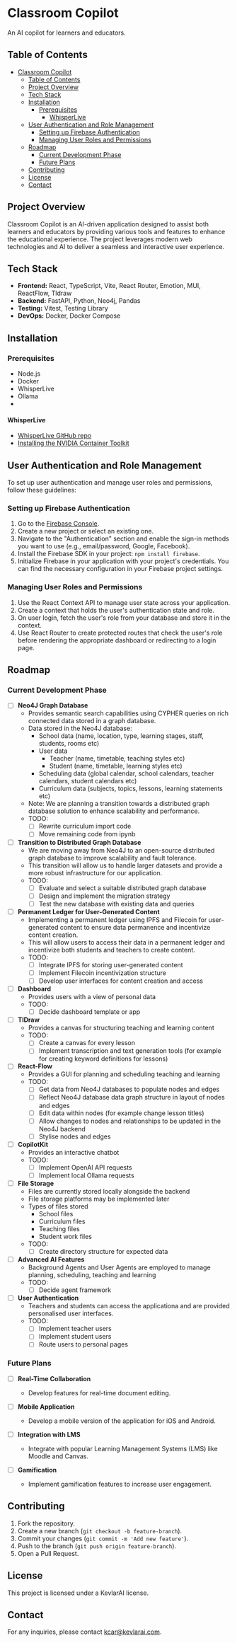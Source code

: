 # Classroom Copilot

An AI copilot for learners and educators.

## Table of Contents

- [Classroom Copilot](#classroom-copilot)
  - [Table of Contents](#table-of-contents)
  - [Project Overview](#project-overview)
  - [Tech Stack](#tech-stack)
  - [Installation](#installation)
    - [Prerequisites](#prerequisites)
      - [WhisperLive](#whisperlive)
  - [User Authentication and Role Management](#user-authentication-and-role-management)
    - [Setting up Firebase Authentication](#setting-up-firebase-authentication)
    - [Managing User Roles and Permissions](#managing-user-roles-and-permissions)
  - [Roadmap](#roadmap)
    - [Current Development Phase](#current-development-phase)
    - [Future Plans](#future-plans)
  - [Contributing](#contributing)
  - [License](#license)
  - [Contact](#contact)

## Project Overview
Classroom Copilot is an AI-driven application designed to assist both learners and educators by providing various tools and features to enhance the educational experience. The project leverages modern web technologies and AI to deliver a seamless and interactive user experience.

## Tech Stack
- **Frontend:** React, TypeScript, Vite, React Router, Emotion, MUI, ReactFlow, Tldraw
- **Backend:** FastAPI, Python, Neo4j, Pandas
- **Testing:** Vitest, Testing Library
- **DevOps:** Docker, Docker Compose

## Installation

### Prerequisites
- Node.js
- Docker
- WhisperLive
- Ollama
- 

#### WhisperLive
 - [WhisperLive GitHub repo](https://github.com/collabora/WhisperLive)
 - [Installing the NVIDIA Container Toolkit](https://docs.nvidia.com/datacenter/cloud-native/container-toolkit/latest/install-guide.html)

## User Authentication and Role Management

To set up user authentication and manage user roles and permissions, follow these guidelines:

### Setting up Firebase Authentication
1. Go to the [Firebase Console](https://console.firebase.google.com/).
2. Create a new project or select an existing one.
3. Navigate to the "Authentication" section and enable the sign-in methods you want to use (e.g., email/password, Google, Facebook).
4. Install the Firebase SDK in your project: `npm install firebase`.
5. Initialize Firebase in your application with your project's credentials. You can find the necessary configuration in your Firebase project settings.

### Managing User Roles and Permissions
1. Use the React Context API to manage user state across your application.
2. Create a context that holds the user's authentication state and role.
3. On user login, fetch the user's role from your database and store it in the context.
4. Use React Router to create protected routes that check the user's role before rendering the appropriate dashboard or redirecting to a login page.

## Roadmap

### Current Development Phase
- [ ] **Neo4J Graph Database**
  - Provides semantic search capabilities using CYPHER queries on rich connected data stored in a graph database.
  - Data stored in the Neo4J database:
    - School data (name, location, type, learning stages, staff, students, rooms etc)
    - User data
      - Teacher (name, timetable, teaching styles etc)
      - Student (name, timetable, learning styles etc)
    - Scheduling data (global calendar, school calendars, teacher calendars, student calendars etc)
    - Curriculum data (subjects, topics, lessons, learning statements etc)
  - Note: We are planning a transition towards a distributed graph database solution to enhance scalability and performance.
  - TODO:
    - [ ] Rewrite curriculum import code
    - [ ] Move remaining code from ipynb

- [ ] **Transition to Distributed Graph Database**
  - We are moving away from Neo4J to an open-source distributed graph database to improve scalability and fault tolerance.
  - This transition will allow us to handle larger datasets and provide a more robust infrastructure for our application.
  - TODO:
    - [ ] Evaluate and select a suitable distributed graph database
    - [ ] Design and implement the migration strategy
    - [ ] Test the new database with existing data and queries

- [ ] **Permanent Ledger for User-Generated Content**
  - Implementing a permanent ledger using IPFS and Filecoin for user-generated content to ensure data permanence and incentivize content creation.
  - This will allow users to access their data in a permanent ledger and incentivize both students and teachers to create content.
  - TODO:
    - [ ] Integrate IPFS for storing user-generated content
    - [ ] Implement Filecoin incentivization structure
    - [ ] Develop user interfaces for content creation and access

- [ ] **Dashboard**
  - Provides users with a view of personal data
  - TODO:
    - [ ] Decide dashboard template or app

- [ ] **TlDraw**
  - Provides a canvas for structuring teaching and learning content
  - TODO:
    - [ ] Create a canvas for every lesson
    - [ ] Implement transcription and text generation tools (for example for creating keyword definitions for lessons)

- [ ] **React-Flow**
  - Provides a GUI for planning and scheduling teaching and learning
  - TODO:
    - [ ] Get data from Neo4J databases to populate nodes and edges
    - [ ] Reflect Neo4J database data graph structure in layout of nodes and edges
    - [ ] Edit data within nodes (for example change lesson titles)
    - [ ] Allow changes to nodes and relationships to be updated in the Neo4J backend
    - [ ] Stylise nodes and edges
  
- [ ] **CopilotKit**
  - Provides an interactive chatbot
  - TODO:
    - [ ] Implement OpenAI API requests
    - [ ] Implement local Ollama requests

- [ ] **File Storage**
  - Files are currently stored locally alongside the backend
  - File storage platforms may be implemented later
  - Types of files stored
    - School files
    - Curriculum files
    - Teaching files
    - Student work files
  - TODO:
    - [ ] Create directory structure for expected data

- [ ] **Advanced AI Features**
  - Background Agents and User Agents are employed to manage planning, scheduling, teaching and learning
  - TODO:
    - [ ] Decide agent framework

- [ ] **User Authentication**
  - Teachers and students can access the applicationa and are provided personalised user interfaces.
  - TODO:
    - [ ] Implement teacher users
    - [ ] Implement student users
    - [ ] Route users to personal pages

### Future Plans
- [ ] **Real-Time Collaboration**
  - Develop features for real-time document editing.

- [ ] **Mobile Application**
  - Develop a mobile version of the application for iOS and Android.

- [ ] **Integration with LMS**
  - Integrate with popular Learning Management Systems (LMS) like Moodle and Canvas.

- [ ] **Gamification**
  - Implement gamification features to increase user engagement.

## Contributing
1. Fork the repository.
2. Create a new branch (`git checkout -b feature-branch`).
3. Commit your changes (`git commit -m 'Add new feature'`).
4. Push to the branch (`git push origin feature-branch`).
5. Open a Pull Request.

## License
This project is licensed under a KevlarAI license.

## Contact
For any inquiries, please contact [kcar@kevlarai.com](mailto:kcar@kevlarai.com).
